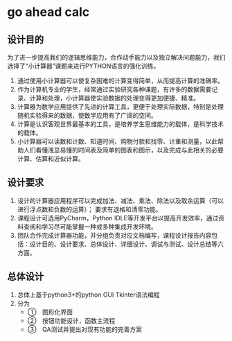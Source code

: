 # go ahead calc

## 设计目的
为了进一步提高我们的逻辑思维能力，合作动手能力以及独立解决问题能力，我们选择了“小计算器”课题来进行PYTHON语言的强化训练。

1. 通过使用小计算器可以使复杂困难的计算变得简单，从而提高计算的准确率。
2. 作为计算机专业的学生，经常通过实验研究各种课题，有许多的数据需要记录、计算和处理，小计算器使实验数据的处理变得更加便捷、精准。
3. 计算器为数学应用提供了先进的计算工具，更便于处理实际数据，特别是处理随机实验得来的数据，使数学应用有了广阔的空间。
4. 计算是认识客观世界最基本的工具，是培养学生思维能力的载体，是科学技术的载体。
5. 小计算器可以读数和计数、知道时间、购物付款和找零、计重和测量，以此帮助人们看懂浅显易懂的时间表及简单的图表和图示，以及完成与此相关的必要计算、估算和近似计算。

## 设计要求
1. 设计的计算器应用程序可以完成加法、减法、乘法、除法以及取余运算（可以进行浮点数和负数的运算）； 要求有退格和清零功能。
2. 课程设计可选用PyCharm，Python IDLE等开发平台以提高开发效率，通过资料查阅和学习尽可能掌握一种或多种集成开发环境。
3. 团队合作完成计算器功能，并分组负责对应文档编写，课程设计报告内容包括：设计目的、设计要求、总体设计、详细设计、调试与测试、设计总结等六方面。


## 总体设计
1. 总体上基于python3+的python GUI Tkinter语法编程
2. 分为
   - ①　图形化界面
   - ②　按钮功能设计，函数主流程
   - ③　QA测试并提出对现有功能的完善方案
